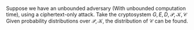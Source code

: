 Suppose we have an unbounded adversary (With unbounded computation time), using a ciphertext-only attack.
Take the cryptosystem $G,E,D,\mathcal{P},\mathcal{K},\mathcal{C}$ Given probability distributions over $\mathcal{P},\mathcal{K}$, the distribution of $\mathcal{C}$ can be found.
